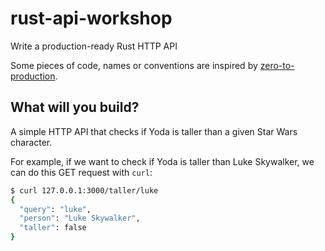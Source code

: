 # rust-api-workshop
Write a production-ready Rust HTTP API

Some pieces of code, names or conventions are inspired by [zero-to-production](https://github.com/LukeMathWalker/zero-to-production).

## What will you build?

A simple HTTP API that checks if Yoda is taller than a given Star Wars character.

For example, if we want to check if Yoda is taller than Luke Skywalker,
we can do this GET request with `curl`:

```sh
$ curl 127.0.0.1:3000/taller/luke
{
  "query": "luke",
  "person": "Luke Skywalker",
  "taller": false
}
```
